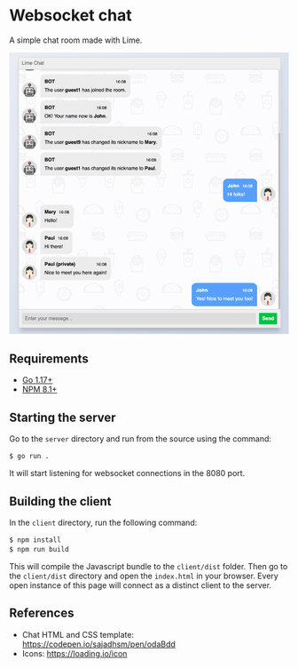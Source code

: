 # Websocket chat

A simple chat room made with Lime.

![img.png](img.png)

## Requirements

- [Go 1.17+](https://go.dev/doc/install)
- [NPM 8.1+](https://docs.npmjs.com/getting-started/configuring-your-local-environment)

## Starting the server

Go to the `server` directory and run from the source using the command:
```bash
$ go run .
```
It will start listening for websocket connections in the 8080 port.

## Building the client
In the `client` directory, run the following command:
```bash
$ npm install
$ npm run build
```

This will compile the Javascript bundle to the `client/dist` folder.
Then go to the `client/dist` directory and open the `index.html` in your browser.
Every open instance of this page will connect as a distinct client to the server.

## References

- Chat HTML and CSS template: https://codepen.io/sajadhsm/pen/odaBdd
- Icons: https://loading.io/icon

